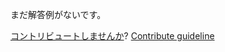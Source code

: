 
まだ解答例がないです。

[コントリビュートしませんか](https://github.com/BFEdev/BFE.dev-solutions/blob/main/question/what-is-the-difference-between-modules-and-standard-scripts_ja.md)?  [Contribute guideline](https://github.com/BFEdev/BFE.dev-solutions#how-to-contribute)
